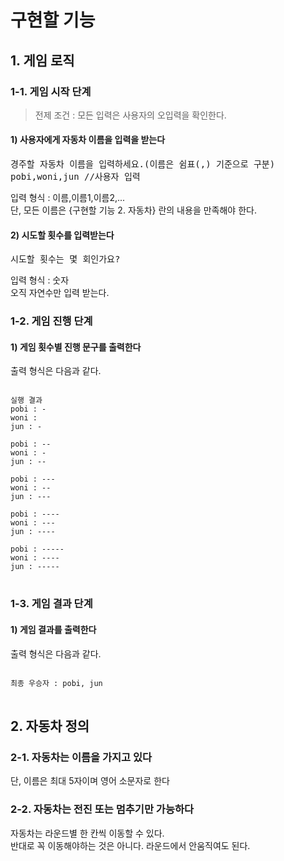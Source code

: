 # 구현할 기능
## 1. 게임 로직
### 1-1. 게임 시작 단계
> 전제 조건 : 모든 입력은 사용자의 오입력을 확인한다.

#### 1) 사용자에게 자동차 이름을 입력을 받는다  
<pre>
경주할 자동차 이름을 입력하세요.(이름은 쉼표(,) 기준으로 구분)
pobi,woni,jun //사용자 입력
</pre>
입력 형식 : 이름,이름1,이름2,...  
단, 모든 이름은 {구현할 기능 2. 자동차} 란의 내용을 만족해야 한다.

#### 2) 시도할 횟수를 입력받는다
<pre>
시도할 횟수는 몇 회인가요?
</pre>
입력 형식 : 숫자  
오직 자연수만 입력 받는다.

### 1-2. 게임 진행 단계

#### 1) 게임 횟수별 진행 문구를 출력한다
출력 형식은 다음과 같다.
<pre>
<code>
실행 결과
pobi : -
woni : 
jun : -

pobi : --
woni : -
jun : --

pobi : ---
woni : --
jun : ---

pobi : ----
woni : ---
jun : ----

pobi : -----
woni : ----
jun : -----
</code>
</pre>

### 1-3. 게임 결과 단계

#### 1) 게임 결과를 출력한다
출력 형식은 다음과 같다.
<pre>
<code>
최종 우승자 : pobi, jun
</code>
</pre>

## 2. 자동차 정의
### 2-1. 자동차는 이름을 가지고 있다
단, 이름은 최대 5자이며 영어 소문자로 한다
### 2-2. 자동차는 전진 또는 멈추기만 가능하다
자동차는 라운드별 한 칸씩 이동할 수 있다.  
반대로 꼭 이동해야하는 것은 아니다. 라운드에서 안움직여도 된다.
